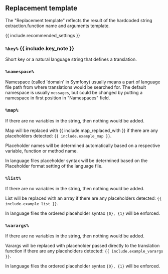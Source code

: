 
## Replacement template

The "Replacement template" reflects the result of the hardcoded string extraction.function name and arguments template.

{{ include.recommended_settings }}

### `%key%` {{ include.key_note }}

Short key or a natural language string that defines a translation.

### `%namespace%`

Namespace (called 'domain' in Symfony) usually means a part of language file path from where translations would be searched for. The default 
namespace is usually `messages`, but could be changed by putting a namespace in first position in "Namespaces" field.

### `%map%`

If there are no variables in the string, then nothing would be added.

Map will be replaced with {{ include.map_replaced_with }} if there are any placeholders detected: 
`{{ include.example_map }}`.

Placeholder names will be determined automatically based on a respective variable, function or method name.

In language files placeholder syntax will be determined based on the Placeholder format setting of the language file.

### `%list%`

If there are no variables in the string, then nothing would be added.

List will be replaced with an array if there are any placeholders detected: 
`{{ include.example_list }}`.

In language files the ordered placeholder syntax `{0}, {1}` will be enforced.

### `%varargs%`

If there are no variables in the string, then nothing would be added.

Varargs will be replaced with placeholder passed directly to the translation function if there are any placeholders detected: 
`{{ include.example_varargs }}`.

In language files the ordered placeholder syntax `{0}, {1}` will be enforced.